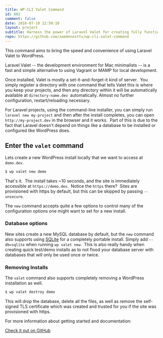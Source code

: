 ```yaml
---
title: WP-CLI Valet Command
id: 602
comment: false
date: 2016-07-10 12:50:10
layout: project
subtitle: Harness the power of Laravel Valet for creating fully functional WordPress installs in seconds.
repo: https://github.com/aaemnnosttv/wp-cli-valet-command
---
```


This command aims to bring the speed and convenience of using Laravel Valet to WordPress.

Laravel Valet -- the development environment for Mac minimalists -- is a fast and simple alternative to using Vagrant or MAMP for local development.

Once installed, Valet is mostly a set-it-and-forget-it kind of server.  You simply register a directory with one command that tells Valet this is where you keep your projects, and then any directory within it will be automatically available at `directory-name.dev `automatically. Almost no further configuration, restart/reloading necessary.

For Laravel projects, using the command-line installer, you can simply run `laravel new my-project` and then after the install completes, you can open `http://my-project.dev` in the browser and it works.  Part of this is due to the fact that Laravel doesn't depend on things like a database to be installed or configured like WordPress does.

## Enter the `valet` command

Lets create a new WordPress install locally that we want to access at `demo.dev`.

```bash
$ wp valet new demo
```

That's it.  The install takes ~10 seconds, and the site is immediately accessible at `https://demo.dev`.  Notice the `https` there?  Sites are provisioned with https by default, but this can be skipped by passing `--unsecure`.

The `new` command accepts quite a few options to control many of the configuration options one might want to set for a new install.

### Database options

New sites create a new MySQL database by default, but the `new` command also supports using [SQLite](https://www.sqlite.org/) for a completely portable install. Simply add `--db=sqlite` when running `wp valet new`.  This is also really handy when creating quick test/demo installs as to not flood your database server with databases that will only be used once or twice.

### Removing Installs

The `valet` command also supports completely removing a WordPress installation as well.

```bash
$ wp valet destroy demo
```

This will drop the database, delete all the files, as well as remove the self-signed TLS certificate which was created and trusted for you if the site was provisioned with https.

For more information about getting started and documentation:

[Check it out on GitHub](https://github.com/aaemnnosttv/wp-cli-valet-command/)
